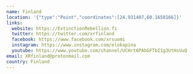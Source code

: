```yaml
---
name: Finland
location: '{"type":"Point","coordinates":[24.931407,60.1650166]}'
links:
  website: https://ExtinctionRebellion.fi
  twitter: https://twitter.com/xrfinland
  facebook: https://www.facebook.com/xrsuomi
  instagram: https://www.instagram.com/elokapina
  youtube: https://www.youtube.com/channel/UCHrt6PAbGFTbI1g3UtHsUuQ
email: XRfinland@protonmail.com
country: Finland
---
```

